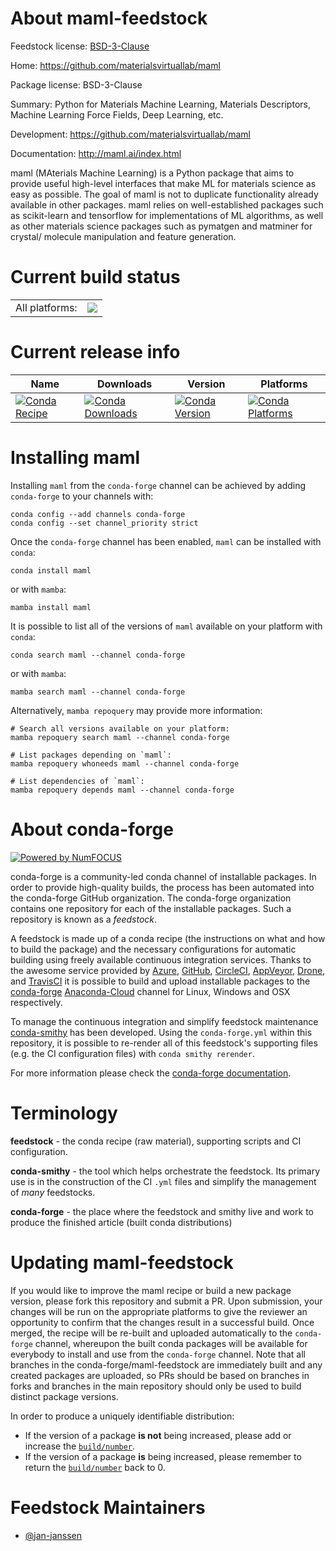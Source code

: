 About maml-feedstock
====================

Feedstock license: [BSD-3-Clause](https://github.com/conda-forge/maml-feedstock/blob/main/LICENSE.txt)

Home: https://github.com/materialsvirtuallab/maml

Package license: BSD-3-Clause

Summary: Python for Materials Machine Learning, Materials Descriptors, Machine Learning Force Fields, Deep Learning, etc.

Development: https://github.com/materialsvirtuallab/maml

Documentation: http://maml.ai/index.html

maml (MAterials Machine Learning) is a Python package that
aims to provide useful high-level interfaces that make ML
for materials science as easy as possible.
The goal of maml is not to duplicate functionality already
available in other packages. maml relies on well-established
packages such as scikit-learn and tensorflow for
implementations of ML algorithms, as well as other materials
science packages such as pymatgen and matminer for crystal/
molecule manipulation and feature generation.


Current build status
====================


<table><tr><td>All platforms:</td>
    <td>
      <a href="https://dev.azure.com/conda-forge/feedstock-builds/_build/latest?definitionId=11383&branchName=main">
        <img src="https://dev.azure.com/conda-forge/feedstock-builds/_apis/build/status/maml-feedstock?branchName=main">
      </a>
    </td>
  </tr>
</table>

Current release info
====================

| Name | Downloads | Version | Platforms |
| --- | --- | --- | --- |
| [![Conda Recipe](https://img.shields.io/badge/recipe-maml-green.svg)](https://anaconda.org/conda-forge/maml) | [![Conda Downloads](https://img.shields.io/conda/dn/conda-forge/maml.svg)](https://anaconda.org/conda-forge/maml) | [![Conda Version](https://img.shields.io/conda/vn/conda-forge/maml.svg)](https://anaconda.org/conda-forge/maml) | [![Conda Platforms](https://img.shields.io/conda/pn/conda-forge/maml.svg)](https://anaconda.org/conda-forge/maml) |

Installing maml
===============

Installing `maml` from the `conda-forge` channel can be achieved by adding `conda-forge` to your channels with:

```
conda config --add channels conda-forge
conda config --set channel_priority strict
```

Once the `conda-forge` channel has been enabled, `maml` can be installed with `conda`:

```
conda install maml
```

or with `mamba`:

```
mamba install maml
```

It is possible to list all of the versions of `maml` available on your platform with `conda`:

```
conda search maml --channel conda-forge
```

or with `mamba`:

```
mamba search maml --channel conda-forge
```

Alternatively, `mamba repoquery` may provide more information:

```
# Search all versions available on your platform:
mamba repoquery search maml --channel conda-forge

# List packages depending on `maml`:
mamba repoquery whoneeds maml --channel conda-forge

# List dependencies of `maml`:
mamba repoquery depends maml --channel conda-forge
```


About conda-forge
=================

[![Powered by
NumFOCUS](https://img.shields.io/badge/powered%20by-NumFOCUS-orange.svg?style=flat&colorA=E1523D&colorB=007D8A)](https://numfocus.org)

conda-forge is a community-led conda channel of installable packages.
In order to provide high-quality builds, the process has been automated into the
conda-forge GitHub organization. The conda-forge organization contains one repository
for each of the installable packages. Such a repository is known as a *feedstock*.

A feedstock is made up of a conda recipe (the instructions on what and how to build
the package) and the necessary configurations for automatic building using freely
available continuous integration services. Thanks to the awesome service provided by
[Azure](https://azure.microsoft.com/en-us/services/devops/), [GitHub](https://github.com/),
[CircleCI](https://circleci.com/), [AppVeyor](https://www.appveyor.com/),
[Drone](https://cloud.drone.io/welcome), and [TravisCI](https://travis-ci.com/)
it is possible to build and upload installable packages to the
[conda-forge](https://anaconda.org/conda-forge) [Anaconda-Cloud](https://anaconda.org/)
channel for Linux, Windows and OSX respectively.

To manage the continuous integration and simplify feedstock maintenance
[conda-smithy](https://github.com/conda-forge/conda-smithy) has been developed.
Using the ``conda-forge.yml`` within this repository, it is possible to re-render all of
this feedstock's supporting files (e.g. the CI configuration files) with ``conda smithy rerender``.

For more information please check the [conda-forge documentation](https://conda-forge.org/docs/).

Terminology
===========

**feedstock** - the conda recipe (raw material), supporting scripts and CI configuration.

**conda-smithy** - the tool which helps orchestrate the feedstock.
                   Its primary use is in the construction of the CI ``.yml`` files
                   and simplify the management of *many* feedstocks.

**conda-forge** - the place where the feedstock and smithy live and work to
                  produce the finished article (built conda distributions)


Updating maml-feedstock
=======================

If you would like to improve the maml recipe or build a new
package version, please fork this repository and submit a PR. Upon submission,
your changes will be run on the appropriate platforms to give the reviewer an
opportunity to confirm that the changes result in a successful build. Once
merged, the recipe will be re-built and uploaded automatically to the
`conda-forge` channel, whereupon the built conda packages will be available for
everybody to install and use from the `conda-forge` channel.
Note that all branches in the conda-forge/maml-feedstock are
immediately built and any created packages are uploaded, so PRs should be based
on branches in forks and branches in the main repository should only be used to
build distinct package versions.

In order to produce a uniquely identifiable distribution:
 * If the version of a package **is not** being increased, please add or increase
   the [``build/number``](https://docs.conda.io/projects/conda-build/en/latest/resources/define-metadata.html#build-number-and-string).
 * If the version of a package **is** being increased, please remember to return
   the [``build/number``](https://docs.conda.io/projects/conda-build/en/latest/resources/define-metadata.html#build-number-and-string)
   back to 0.

Feedstock Maintainers
=====================

* [@jan-janssen](https://github.com/jan-janssen/)

